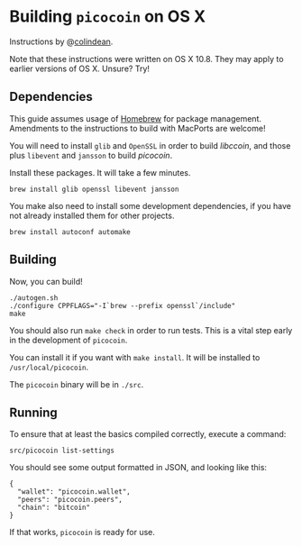 Building `picocoin` on OS X
===========================

Instructions by @[colindean](http://github.com/colindean).

Note that these instructions were written on OS X 10.8. They may apply to 
earlier versions of OS X. Unsure? Try!

Dependencies
------------

This guide assumes usage of [Homebrew](http://mxcl.github.com/homebrew/) for
package management. Amendments to the instructions to build with MacPorts are 
welcome!

You will need to install `glib` and `OpenSSL` in order to build *libccoin*, and
those plus `libevent` and `jansson` to build *picocoin*.

Install these packages. It will take a few minutes.

    brew install glib openssl libevent jansson

You make also need to install some development dependencies, if you have not
already installed them for other projects.

    brew install autoconf automake

Building
--------

Now, you can build!

    ./autogen.sh
    ./configure CPPFLAGS="-I`brew --prefix openssl`/include"
    make

You should also run `make check` in order to run tests. This is a vital step
early in the development of `picocoin`.

You can install it if you want with `make install`. It will be installed to 
`/usr/local/picocoin`.

The `picocoin` binary will be in `./src`.

Running
-------

To ensure that at least the basics compiled correctly, execute a command:

    src/picocoin list-settings

You should see some output formatted in JSON, and looking like this:

    {
      "wallet": "picocoin.wallet",
      "peers": "picocoin.peers",
      "chain": "bitcoin"
    }

If that works, `picocoin` is ready for use.
